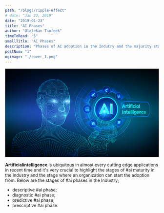 ```yaml
---
path: "/blogs/ripple-effect"
# date: "Jan 23, 2019"
date: "2019-01-23"
title: "AI Phases"
author: "Olalekan Taofeek"
timeToRead: "5"
smallTitle: "AI Phases"
description: "Phases of AI adoption in the Indutry and the majurity stages."
postNum: "1"
ogimage: "./cover_1.png"
---
```


<img src="cover_1.png"/>
<br/>

**Artificialintelligence** is ubiquitous in almost every cutting edge applications in recent time and it's very crucial to highlight the stages of #ai maturity in the industry and the stage where an organization can start the adoption from. Below are the stages of #ai phases in the Industry;

- descriptive #ai phase;
- diagnostic #ai phase;
- predictive #ai phase;
- prescriptive #ai phase.
